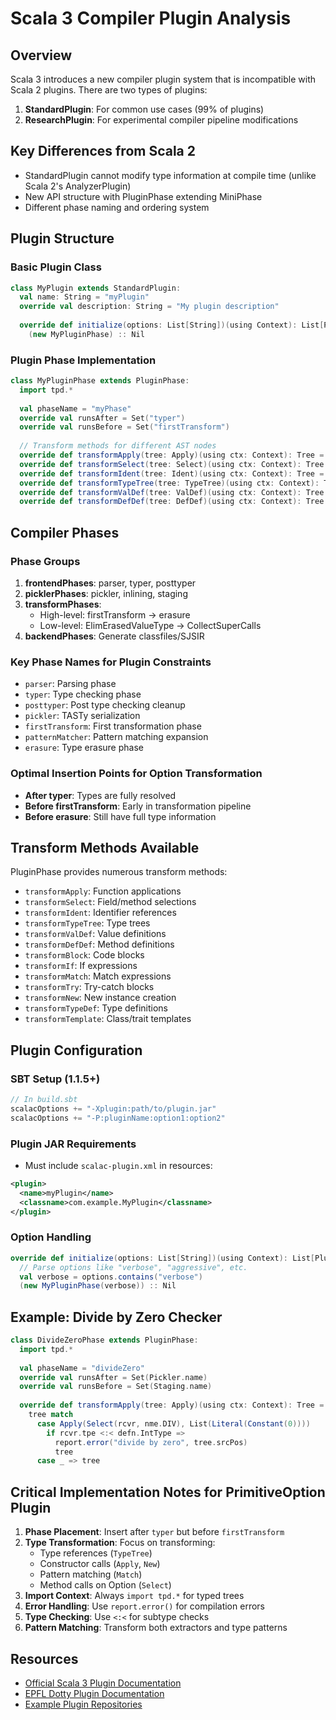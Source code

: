 # Scala 3 Compiler Plugin Analysis

## Overview

Scala 3 introduces a new compiler plugin system that is incompatible with Scala 2 plugins. There are two types of plugins:

1. **StandardPlugin**: For common use cases (99% of plugins)
2. **ResearchPlugin**: For experimental compiler pipeline modifications

## Key Differences from Scala 2

- StandardPlugin cannot modify type information at compile time (unlike Scala 2's AnalyzerPlugin)
- New API structure with PluginPhase extending MiniPhase
- Different phase naming and ordering system

## Plugin Structure

### Basic Plugin Class
```scala
class MyPlugin extends StandardPlugin:
  val name: String = "myPlugin"
  override val description: String = "My plugin description"
  
  override def initialize(options: List[String])(using Context): List[PluginPhase] =
    (new MyPluginPhase) :: Nil
```

### Plugin Phase Implementation
```scala
class MyPluginPhase extends PluginPhase:
  import tpd.*
  
  val phaseName = "myPhase"
  override val runsAfter = Set("typer")
  override val runsBefore = Set("firstTransform")
  
  // Transform methods for different AST nodes
  override def transformApply(tree: Apply)(using ctx: Context): Tree = tree
  override def transformSelect(tree: Select)(using ctx: Context): Tree = tree
  override def transformIdent(tree: Ident)(using ctx: Context): Tree = tree
  override def transformTypeTree(tree: TypeTree)(using ctx: Context): Tree = tree
  override def transformValDef(tree: ValDef)(using ctx: Context): Tree = tree
  override def transformDefDef(tree: DefDef)(using ctx: Context): Tree = tree
```

## Compiler Phases

### Phase Groups
1. **frontendPhases**: parser, typer, posttyper
2. **picklerPhases**: pickler, inlining, staging
3. **transformPhases**: 
   - High-level: firstTransform → erasure
   - Low-level: ElimErasedValueType → CollectSuperCalls
4. **backendPhases**: Generate classfiles/SJSIR

### Key Phase Names for Plugin Constraints
- `parser`: Parsing phase
- `typer`: Type checking phase
- `posttyper`: Post type checking cleanup
- `pickler`: TASTy serialization
- `firstTransform`: First transformation phase
- `patternMatcher`: Pattern matching expansion
- `erasure`: Type erasure phase

### Optimal Insertion Points for Option Transformation
- **After typer**: Types are fully resolved
- **Before firstTransform**: Early in transformation pipeline
- **Before erasure**: Still have full type information

## Transform Methods Available

PluginPhase provides numerous transform methods:
- `transformApply`: Function applications
- `transformSelect`: Field/method selections
- `transformIdent`: Identifier references
- `transformTypeTree`: Type trees
- `transformValDef`: Value definitions
- `transformDefDef`: Method definitions
- `transformBlock`: Code blocks
- `transformIf`: If expressions
- `transformMatch`: Match expressions
- `transformTry`: Try-catch blocks
- `transformNew`: New instance creation
- `transformTypeDef`: Type definitions
- `transformTemplate`: Class/trait templates

## Plugin Configuration

### SBT Setup (1.1.5+)
```scala
// In build.sbt
scalacOptions += "-Xplugin:path/to/plugin.jar"
scalacOptions += "-P:pluginName:option1:option2"
```

### Plugin JAR Requirements
- Must include `scalac-plugin.xml` in resources:
```xml
<plugin>
  <name>myPlugin</name>
  <classname>com.example.MyPlugin</classname>
</plugin>
```

### Option Handling
```scala
override def initialize(options: List[String])(using Context): List[PluginPhase] =
  // Parse options like "verbose", "aggressive", etc.
  val verbose = options.contains("verbose")
  (new MyPluginPhase(verbose)) :: Nil
```

## Example: Divide by Zero Checker
```scala
class DivideZeroPhase extends PluginPhase:
  import tpd.*
  
  val phaseName = "divideZero"
  override val runsAfter = Set(Pickler.name)
  override val runsBefore = Set(Staging.name)
  
  override def transformApply(tree: Apply)(using ctx: Context): Tree =
    tree match
      case Apply(Select(rcvr, nme.DIV), List(Literal(Constant(0)))) 
        if rcvr.tpe <:< defn.IntType =>
          report.error("divide by zero", tree.srcPos)
          tree
      case _ => tree
```

## Critical Implementation Notes for PrimitiveOption Plugin

1. **Phase Placement**: Insert after `typer` but before `firstTransform`
2. **Type Transformation**: Focus on transforming:
   - Type references (`TypeTree`)
   - Constructor calls (`Apply`, `New`)
   - Pattern matching (`Match`)
   - Method calls on Option (`Select`)
3. **Import Context**: Always `import tpd.*` for typed trees
4. **Error Handling**: Use `report.error()` for compilation errors
5. **Type Checking**: Use `<:<` for subtype checks
6. **Pattern Matching**: Transform both extractors and type patterns

## Resources

- [Official Scala 3 Plugin Documentation](https://docs.scala-lang.org/scala3/reference/changed-features/compiler-plugins.html)
- [EPFL Dotty Plugin Documentation](https://dotty.epfl.ch/docs/reference/changed-features/compiler-plugins.html)
- [Example Plugin Repositories](https://github.com/liufengyun/scala3-plugin-example)